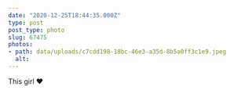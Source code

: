 ```yaml
---
date: "2020-12-25T18:44:35.000Z"
type: post 
post_type: photo
slug: 67475
photos: 
- path: data/uploads/c7cdd198-18bc-46e3-a35d-8b5a0ff3c1e9.jpeg
  alt: 
---
```

This girl ❤️
